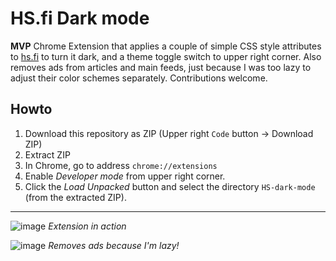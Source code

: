 # HS.fi Dark mode

**MVP** Chrome Extension that applies a couple of simple CSS style attributes to [hs.fi](https://hs.fi) to turn it dark, and a theme toggle switch to upper right corner. Also removes ads from articles and main feeds, just because I was too lazy to adjust their color schemes separately. Contributions welcome.

## Howto

1. Download this repository as ZIP (Upper right `Code` button -> Download ZIP)
2. Extract ZIP
3. In Chrome, go to address `chrome://extensions`
4. Enable _Developer mode_ from upper right corner.
5. Click the _Load Unpacked_ button and select the directory `HS-dark-mode` (from the extracted ZIP).

---

![image](https://user-images.githubusercontent.com/50331907/149748767-cbf9eef3-ee4a-45af-82a2-232312621b68.png)
_Extension in action_

![image](https://user-images.githubusercontent.com/50331907/149748644-3bc8de89-ee9a-4593-b3d9-27d6f05987a2.png)
_Removes ads because I'm lazy!_


